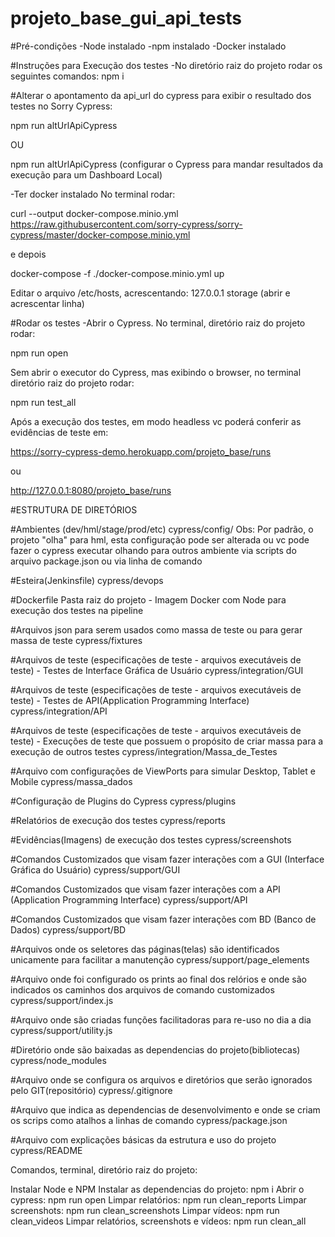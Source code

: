 # projeto_base_gui_api_tests

#Pré-condições
-Node instalado
-npm instalado
-Docker instalado

#Instruções para Execução dos testes
-No diretório raiz do projeto rodar os seguintes comandos:
npm i

#Alterar o apontamento da api_url do cypress para exibir o resultado dos testes no Sorry Cypress:

npm run altUrlApiCypress

OU


npm run altUrlApiCypress (configurar o Cypress para mandar resultados da execução para um Dashboard Local)

-Ter docker instalado
No terminal rodar:

curl --output docker-compose.minio.yml https://raw.githubusercontent.com/sorry-cypress/sorry-cypress/master/docker-compose.minio.yml

e depois

docker-compose -f ./docker-compose.minio.yml up

Editar o arquivo /etc/hosts, acrescentando: 127.0.0.1 storage (abrir e acrescentar linha)


#Rodar os testes
-Abrir o Cypress. No terminal, diretório raiz do projeto rodar:

npm run open

Sem abrir o executor do Cypress, mas exibindo o browser, no terminal diretório raiz do projeto rodar:


npm run test_all

Após a execução dos testes, em modo headless vc poderá conferir as evidências de teste em:

https://sorry-cypress-demo.herokuapp.com/projeto_base/runs

ou 

http://127.0.0.1:8080/projeto_base/runs

#ESTRUTURA DE DIRETÓRIOS

#Ambientes (dev/hml/stage/prod/etc)
cypress/config/
Obs: Por padrão, o projeto "olha" para hml, esta configuração pode ser alterada ou vc pode fazer o cypress executar olhando para outros ambiente via scripts do arquivo package.json ou via linha de comando

#Esteira(Jenkinsfile)
cypress/devops

#Dockerfile
Pasta raiz do projeto - Imagem Docker com Node para execução dos testes na pipeline

#Arquivos json para serem usados como massa de teste ou para gerar massa de teste
cypress/fixtures

#Arquivos de teste (especificações de teste - arquivos executáveis de teste) - Testes de Interface Gráfica de Usuário
cypress/integration/GUI

#Arquivos de teste (especificações de teste - arquivos executáveis de teste) - Testes de API(Application Programming Interface)
cypress/integration/API

#Arquivos de teste (especificações de teste - arquivos executáveis de teste) - Execuções de teste que possuem o propósito de criar massa para a execução de outros testes
cypress/integration/Massa_de_Testes

#Arquivo com configurações de ViewPorts para simular Desktop, Tablet e Mobile
cypress/massa_dados

#Configuração de Plugins do Cypress
cypress/plugins

#Relatórios de execução dos testes
cypress/reports

#Evidências(Imagens) de execução dos testes
cypress/screenshots

#Comandos Customizados que visam fazer interações com a GUI (Interface Gráfica do Usuário)
cypress/support/GUI

#Comandos Customizados que visam fazer interações com a API (Application Programming Interface)
cypress/support/API

#Comandos Customizados que visam fazer interações com BD (Banco de Dados)
cypress/support/BD

#Arquivos onde os seletores das páginas(telas) são identificados unicamente para facilitar a manutenção
cypress/support/page_elements

#Arquivo onde foi configurado os prints ao final dos relórios e onde são indicados os caminhos dos arquivos de comando customizados 
cypress/support/index.js

#Arquivo onde são criadas funções facilitadoras para re-uso no dia a dia
cypress/support/utility.js

#Diretório onde são baixadas as dependencias do projeto(bibliotecas)
cypress/node_modules

#Arquivo onde se configura os arquivos e diretórios que serão ignorados pelo GIT(repositório)
cypress/.gitignore

#Arquivo que indica as dependencias de desenvolvimento e onde se criam os scrips como atalhos a linhas de comando
cypress/package.json

#Arquivo com explicações básicas da estrutura e uso do projeto
cypress/README



Comandos, terminal, diretório raiz do projeto:


Instalar Node e NPM
Instalar as dependencias do projeto: npm i
Abrir o cypress: npm run open
Limpar relatórios: npm run clean_reports
Limpar screenshots: npm run clean_screenshots
Limpar vídeos: npm run clean_videos
Limpar relatórios, screenshots e vídeos: npm run clean_all
